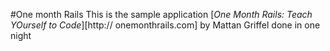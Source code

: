 #One month Rails
This is the sample application 
[*One Month Rails: Teach YOurself to Code*][http:// onemonthrails.com]
by Mattan Griffel
done in one night